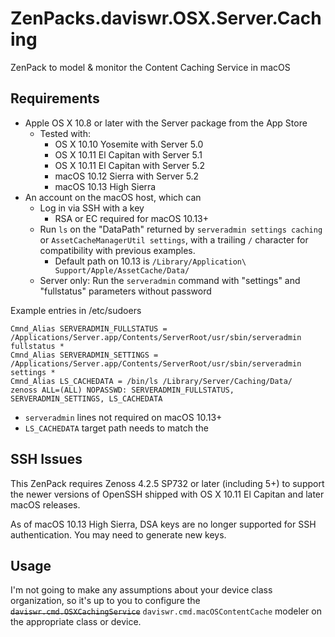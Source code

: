 # ZenPacks.daviswr.OSX.Server.Caching

ZenPack to model & monitor the Content Caching Service in macOS

## Requirements

* Apple OS X 10.8 or later with the Server package from the App Store
  * Tested with:
    * OS X 10.10 Yosemite with Server 5.0
    * OS X 10.11 El Capitan with Server 5.1
    * OS X 10.11 El Capitan with Server 5.2
    * macOS 10.12 Sierra with Server 5.2
    * macOS 10.13 High Sierra
* An account on the macOS host, which can
  * Log in via SSH with a key
    * RSA or EC required for macOS 10.13+
  * Run `ls` on the "DataPath" returned by `serveradmin settings caching` or `AssetCacheManagerUtil settings`, with a trailing `/` character for compatibility with previous examples.
    * Default path on 10.13 is `/Library/Application\ Support/Apple/AssetCache/Data/` 
  * Server only: Run the `serveradmin` command with "settings" and "fullstatus" parameters without password

Example entries in /etc/sudoers
```
Cmnd_Alias SERVERADMIN_FULLSTATUS = /Applications/Server.app/Contents/ServerRoot/usr/sbin/serveradmin fullstatus *
Cmnd_Alias SERVERADMIN_SETTINGS = /Applications/Server.app/Contents/ServerRoot/usr/sbin/serveradmin settings *
Cmnd_Alias LS_CACHEDATA = /bin/ls /Library/Server/Caching/Data/
zenoss ALL=(ALL) NOPASSWD: SERVERADMIN_FULLSTATUS, SERVERADMIN_SETTINGS, LS_CACHEDATA
```
 * `serveradmin` lines not required on macOS 10.13+
 * `LS_CACHEDATA` target path needs to match the 

## SSH Issues

This ZenPack requires Zenoss 4.2.5 SP732 or later (including 5+) to support the newer versions of OpenSSH shipped with OS X 10.11 El Capitan and later macOS releases.

As of macOS 10.13 High Sierra, DSA keys are no longer supported for SSH authentication. You may need to generate new keys.

## Usage

I'm not going to make any assumptions about your device class organization, so it's up to you to configure the ~~`daviswr.cmd.OSXCachingService`~~ `daviswr.cmd.macOSContentCache` modeler on the appropriate class or device.
